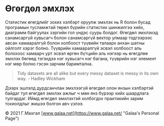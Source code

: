 # Өгөгдөл эмхлэх

Статистик өгөгдлийг зохих хэлбэрт оруулж эмхлэх нь R болон бусад програмын тусламжтай төрөл бүрийн статистик шинжилгээ хийх, диаграмм байгуулах зэргийн гол үндэс суурь болдог. Өгөгдөл эмхлэхэд санамсаргүй хувьсагч болон санамсаргүй вектор улмаар тэдгээрээс авсан хамааралгүй болон холбоост түүвийн талаарх анхан шатны ойлголт хэрэг болно. Түүврийн хамааралгүй эсвэл холбоост аль болохоос хамаарч урт эсвэл өргөн бүтцийн аль нэгээр нь өгөгдлөө эмхлэх бөгөөд тэгэхдээ нэг хувьсагч нэг багана, түүврийн нэг элемент нэг мөр болно гэсэн зарчим баримтална.

> Tidy datasets are all alike but every messy dataset is messy in its own way. - Hadley Wickham

Дээрх эшлэлд дурдсанчлан эмхлээгүй өгөгдөл олон янзын хэлбэртэй байдаг тул өгөгдөл эмхлэх ажлыг ч мөн янз бүрээр хийх шаардлага тулгардаг. Иймд өгөгдөл эмхлэхтэй холбогдох практикийн зарим тохиолдлыг жишээ болгон авч үзлээ.

© 2021 Г.Махгал [www.galaa.net](https://www.galaa.net/ "Galaa's Personal Page")
